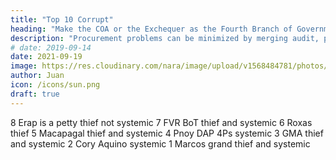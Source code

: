 ```yaml
---
title: "Top 10 Corrupt"
heading: "Make the COA or the Exchequer as the Fourth Branch of Government"
description: "Procurement problems can be minimized by merging audit, procurement, and distribution into a totally separate branch of Government equivalent to the executive, legislative, and judiciary"
# date: 2019-09-14
date: 2021-09-19
image: https://res.cloudinary.com/nara/image/upload/v1568484781/photos/govt.jpg
author: Juan
icon: /icons/sun.png
draft: true
---
```


8 Erap is a petty thief not systemic
7 FVR BoT thief and systemic 
6 Roxas thief
5 Macapagal thief and systemic 
4 Pnoy DAP 4Ps systemic 
3 GMA thief and systemic 
2 Cory Aquino systemic
1 Marcos grand thief and systemic 
